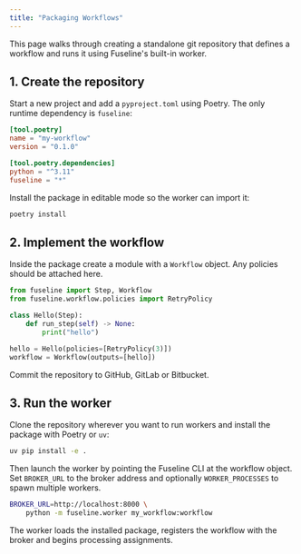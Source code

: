 ```yaml
---
title: "Packaging Workflows"
---
```


This page walks through creating a standalone git repository that defines a
workflow and runs it using Fuseline's built-in worker.

## 1. Create the repository

Start a new project and add a `pyproject.toml` using Poetry. The only
runtime dependency is `fuseline`:

```toml
[tool.poetry]
name = "my-workflow"
version = "0.1.0"

[tool.poetry.dependencies]
python = "^3.11"
fuseline = "*"
```

Install the package in editable mode so the worker can import it:

```bash
poetry install
```

## 2. Implement the workflow

Inside the package create a module with a `Workflow` object. Any policies
should be attached here.

```python
from fuseline import Step, Workflow
from fuseline.workflow.policies import RetryPolicy

class Hello(Step):
    def run_step(self) -> None:
        print("hello")

hello = Hello(policies=[RetryPolicy(3)])
workflow = Workflow(outputs=[hello])
```

Commit the repository to GitHub, GitLab or Bitbucket.

## 3. Run the worker

Clone the repository wherever you want to run workers and install the
package with Poetry or `uv`:

```bash
uv pip install -e .
```

Then launch the worker by pointing the Fuseline CLI at the workflow
object. Set `BROKER_URL` to the broker address and optionally
`WORKER_PROCESSES` to spawn multiple workers.

```bash
BROKER_URL=http://localhost:8000 \
    python -m fuseline.worker my_workflow:workflow
```

The worker loads the installed package, registers the workflow with the
broker and begins processing assignments.
